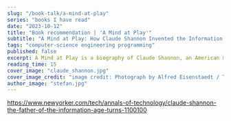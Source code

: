 ```yaml
---
slug: "/book-talk/a-mind-at-play"
series: "books I have read"
date: "2023-10-12"
title: "Book recommendation | 'A Mind at Play'"
subtitle: "A Mind at Play: How Claude Shannon Invented the Information Age"
tags: "computer-science engineering programming"
published: false
excerpt: A Mind at Play is a biography of Claude Shannon, an American mathematician, electrical engineer, and cryptographer. He is often called the father of information theory.
reading_time: 15
cover_image: "claude_shannon.jpg"
cover_image_credit: "image credit: Photograph by Alfred Eisenstaedt / The LIFE Picture Collection / Getty"
author_image: "stefan.jpg"
---
```




https://www.newyorker.com/tech/annals-of-technology/claude-shannon-the-father-of-the-information-age-turns-1100100